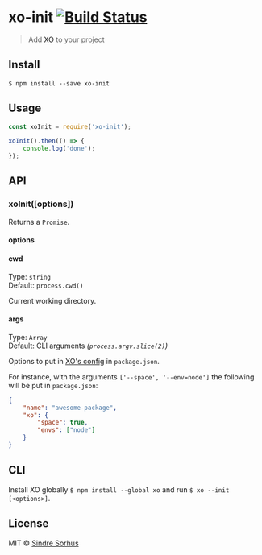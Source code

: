# xo-init [![Build Status](https://travis-ci.org/sindresorhus/xo-init.svg?branch=master)](https://travis-ci.org/sindresorhus/xo-init)

> Add [XO](https://github.com/sindresorhus/xo) to your project


## Install

```
$ npm install --save xo-init
```


## Usage

```js
const xoInit = require('xo-init');

xoInit().then(() => {
	console.log('done');
});
```


## API

### xoInit([options])

Returns a `Promise`.

#### options

#### cwd

Type: `string`<br>
Default: `process.cwd()`

Current working directory.

#### args

Type: `Array`<br>
Default: CLI arguments *(`process.argv.slice(2)`)*

Options to put in [XO's config](https://www.npmjs.com/package/xo#config) in `package.json`.

For instance, with the arguments `['--space', '--env=node']` the following will be put in `package.json`:

```json
{
	"name": "awesome-package",
	"xo": {
		"space": true,
		"envs": ["node"]
	}
}
```


## CLI

Install XO globally `$ npm install --global xo` and run `$ xo --init [<options>]`.


## License

MIT © [Sindre Sorhus](https://sindresorhus.com)
